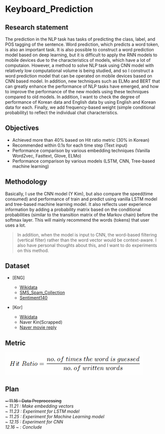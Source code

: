 # Keyboard_Prediction
## Research statement
The prediction in the NLP task has  tasks of predicting the class, label, and POS tagging of the sentence. Word prediction, which predicts a word token, is also an important task. It is also possible to construct a word prediction model based on deep learning, but it is difficult to apply the RNN models to mobile devices due to the characteristics of models, which have a lot of computaion. However, a method to solve NLP task using CNN model with relatively low computational volume is being studied, and so I construct a word prediction model that can be operated on mobile devices based on CNN based model. In addition, new techniques such as ELMo and BERT  that can greatly enhance the performance of NLP tasks have emerged, and how to improve the performance of the new models using these techniques compared to old models. In addition, I want to check the degree of performance of Korean data and English data by using English and Korean data for each. Finally, we add frequency-based weight (simple conditional probability) to reflect the individual chat characteristics.


## Objectives
 - Achieved more than 40% based on Hit ratio metric (30% in Korean)
 - Recommended within 0.1s for each time step (Text input)
 - Performance comparison by various embedding techniques (Vanilla Word2vec, Fasttext, Glove, ELMo)
 - Performance comparison by various models (LSTM, CNN, Tree-based machine learning)

## Methodology
 Basically, I use the CNN model (Y Kim), but also compare the speed(time consumed) and performance of train and predict using vanilla LSTM model and tree-based machine learning model. It also reflects user experience information by adding a probability matrix based on the conditional probabilities (similar to the transition matrix of the Markov chain) before the softmax layer. This will mainly recommend the words (tokens) that user uses a lot.

>  In addition, when the model is input to CNN, the word-based filtering (vertical filter) rather than the word vector would be context-aware. I also have personal thoughts about this, and I want to do experiments on this method.


## Dataset
* [ENG]
   - [Wikidata](https://www.wikidata.org/wiki/Wikidata:Database_download)
   - [SMS_Spam_Collection](http://www.dt.fee.unicamp.br/~tiago/smsspamcollection/)
   - [Sentiment140](https://www.kaggle.com/kazanova/sentiment140)

* [Kor]
   - [Wikidata](https://ko.wikipedia.org/wiki/%EC%9C%84%ED%82%A4%EB%B0%B1%EA%B3%BC:%EB%8D%B0%EC%9D%B4%ED%84%B0%EB%B2%A0%EC%9D%B4%EC%8A%A4_%EB%8B%A4%EC%9A%B4%EB%A1%9C%EB%93%9C)
   - Naver Kin(Scrapped)
   - [Naver movie reply](https://github.com/e9t/nsmc)

## Metric
![hit_ratio](./img/hit_ratio.jpg)

## Plan  

<del> ~ 11.16 : Data Preprocessing </del>  
*~ 11.21 : Make embedding vectors*  
*~ 11.23 : Experiment for LSTM model*  
*~ 11.25 : Experiment for Machine Learning model*  
*~ 12.15 : Experiment for CNN*  
*12.16 ~ : Conclude*
